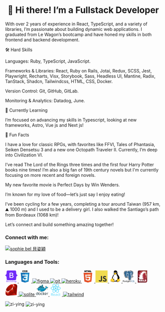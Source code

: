 <h1 align='center'>👋 Hi there! I’m a Fullstack Developer </h1>

With over 2 years of experience in React, TypeScript, and a variety of libraries, I’m passionate about building dynamic web applications. I graduated from Le Wagon’s bootcamp and have honed my skills in both frontend and backend development. 

🛠 Hard Skills

Languages: Ruby, TypeScript, JavaScript. 

Frameworks & Libraries: React, Ruby on Rails, Jotai, Redux, SCSS, Jest, Playwright, Recharts, Visx, Storybook, Sass, Headless UI, Mantine, Radix, TanStack, Shadcn, Tailwindcss, HTML, CSS, Docker. 

Version Control: Git, GitHub, GitLab. 

Monitoring & Analytics: Datadog, June. 


🌱 Currently Learning

I’m focused on advancing my skills in Typescript, looking at new frameworks, Astro, Vue js and Next js! 


💖 Fun Facts

I have a love for classic RPGs, with favorites like FFVI, Tales of Phantasia, Seiken Densetsu 3 and a new one Octopath Traveler II. Currently, I’m deep into Civilization VI. 

I’ve read The Lord of the Rings three times and the first four Harry Potter books nine times! I’m also a big fan of 19th century novels but I'm currently focusing on more recent and foreign novels. 

My new favorite movie is Perfect Days by Win Wenders.

I’m known for my love of food—let’s just say I enjoy eating! 

I’ve been cycling for a few years, completing a tour around Taiwan (957 km, ⛰️ 1000 m) and I used to be a delivery girl.
I also walked the Santiago’s path from Bordeaux (1068 km)!

Let’s connect and build something amazing together!


<h3 align="left">Connect with me:</h3>
<p align="left">
<a href="https://www.linkedin.com/in/sophie-bel" target="blank"><img align="center" src="https://raw.githubusercontent.com/rahuldkjain/github-profile-readme-generator/master/src/images/icons/Social/linked-in-alt.svg" alt="sophie bel 貝姿穎" height="30" width="40" /></a>
</p>

<h3 align="left">Languages and Tools:</h3>
<p align="left"> <a href="https://getbootstrap.com" target="_blank" rel="noreferrer"> <img src="https://raw.githubusercontent.com/devicons/devicon/master/icons/bootstrap/bootstrap-plain-wordmark.svg" alt="bootstrap" width="40" height="40"/> </a> <a href="https://www.w3schools.com/css/" target="_blank" rel="noreferrer"> <img src="https://raw.githubusercontent.com/devicons/devicon/master/icons/css3/css3-original-wordmark.svg" alt="css3" width="40" height="40"/> </a> <a href="https://www.figma.com/" target="_blank" rel="noreferrer"> <img src="https://www.vectorlogo.zone/logos/figma/figma-icon.svg" alt="figma" width="40" height="40"/> </a> <a href="https://git-scm.com/" target="_blank" rel="noreferrer"> <img src="https://www.vectorlogo.zone/logos/git-scm/git-scm-icon.svg" alt="git" width="40" height="40"/> </a> <a href="https://heroku.com" target="_blank" rel="noreferrer"> <img src="https://www.vectorlogo.zone/logos/heroku/heroku-icon.svg" alt="heroku" width="40" height="40"/> </a> <a href="https://www.w3.org/html/" target="_blank" rel="noreferrer"> <img src="https://raw.githubusercontent.com/devicons/devicon/master/icons/html5/html5-original-wordmark.svg" alt="html5" width="40" height="40"/> </a> <a href="https://developer.mozilla.org/en-US/docs/Web/JavaScript" target="_blank" rel="noreferrer"> <img src="https://raw.githubusercontent.com/devicons/devicon/master/icons/javascript/javascript-original.svg" alt="javascript" width="40" height="40"/> </a> <a href="https://www.linux.org/" target="_blank" rel="noreferrer"> <img src="https://raw.githubusercontent.com/devicons/devicon/master/icons/linux/linux-original.svg" alt="linux" width="40" height="40"/> </a> <a href="https://www.postgresql.org" target="_blank" rel="noreferrer"> <img src="https://raw.githubusercontent.com/devicons/devicon/master/icons/postgresql/postgresql-original-wordmark.svg" alt="postgresql" width="40" height="40"/> </a> <a href="https://rubyonrails.org" target="_blank" rel="noreferrer"> <img src="https://raw.githubusercontent.com/devicons/devicon/master/icons/rails/rails-original-wordmark.svg" alt="rails" width="40" height="40"/> </a> <a href="https://www.ruby-lang.org/en/" target="_blank" rel="noreferrer"> <img src="https://raw.githubusercontent.com/devicons/devicon/master/icons/ruby/ruby-original.svg" alt="ruby" width="40" height="40"/> </a> <a href="https://www.sqlite.org/" target="_blank" rel="noreferrer"> <img src="https://www.vectorlogo.zone/logos/sqlite/sqlite-icon.svg" alt="sqlite" width="40" height="40"/> </a> <a href="https://www.docker.com/" target="_blank" rel="noreferrer"> <img src="https://raw.githubusercontent.com/devicons/devicon/master/icons/docker/docker-original-wordmark.svg" alt="docker" width="40" height="40"/> </a> <a href="https://reactjs.org/" target="_blank" rel="noreferrer"> <img src="https://raw.githubusercontent.com/devicons/devicon/master/icons/react/react-original-wordmark.svg" alt="react" width="40" height="40"/> </a> <a href="https://tailwindcss.com/" target="_blank" rel="noreferrer"> <img src="https://www.vectorlogo.zone/logos/tailwindcss/tailwindcss-icon.svg" alt="tailwind" width="40" height="40"/> </a>
</p>

<p><img align="left" src="https://github-readme-stats.vercel.app/api/top-langs?username=zi-ying&show_icons=true&locale=en&layout=compact" alt="zi-ying" /></p>

<p>&nbsp;<img align="center" src="https://github-readme-stats.vercel.app/api?username=zi-ying&show_icons=true&locale=en" alt="zi-ying" /></p>
